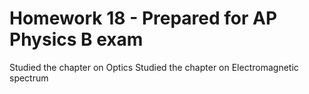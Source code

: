 Homework 18 - Prepared for AP Physics B exam
============================================

Studied the chapter on Optics
Studied the chapter on Electromagnetic spectrum

